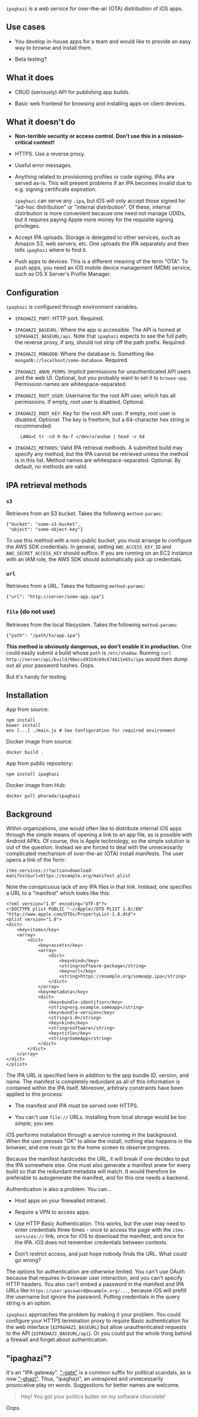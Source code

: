 `ipaghazi` is a web service for over-the-air (OTA) distribution of iOS apps.

## Use cases

- You develop in-house apps for a team and would like to provide an easy way to
  browse and install them.

- Beta testing?

## What it does

- CRUD (seriously) API for publishing app builds.

- Basic web frontend for browsing and installing apps on client devices.

## What it doesn't do

- **Non-terrible security or access control. Don't use this in a mission-critical
  context!**

- HTTPS. Use a reverse proxy.

- Useful error messages.

- Anything related to provisioning profiles or code signing. IPAs are served
  as-is. This will present problems if an IPA becomes invalid due to e.g.
  signing certificate expiration.

  `ipaghazi` can serve any `.ipa`, but iOS will only accept those signed for
  "ad-hoc distribution" or "internal distribution". Of these, internal
  distribution is more convenient because one need not manage UDIDs, but it
  requires paying Apple more money for the requisite signing privileges.

- Accept IPA uploads. Storage is delegated to other services, such as Amazon S3,
  web servers, etc. One uploads the IPA separately and then tells `ipaghazi`
  where to find it.

- Push apps to devices. This is a different meaning of the term "OTA". To push
  apps, you need an iOS mobile device management (MDM) service, such as OS X
  Server's Profile Manager.

## Configuration

`ipaghazi` is configured through environment variables.

- `IPAGHAZI_PORT`: HTTP port. Required.

- `IPAGHAZI_BASEURL`: Where the app is accessible. The API is homed at
  `$IPAGHAZI_BASEURL/api`. Note that `ipaghazi` expects to see the full path;
  the reverse proxy, if any, should not strip off the path prefix. Required.

- `IPAGHAZI_MONGODB`: Where the database is. Something like
  `mongodb://localhost/some-database`. Required.

- `IPAGHAZI_ANON_PERMS`: Implicit permissions for unauthenticated API users and
  the web UI. Optional, but you probably want to set it to `browse-app`.
  Permission names are whitespace-separated.

- `IPAGHAZI_ROOT_USER`: Username for the root API user, which has all
  permissions. If empty, root user is disabled. Optional.

- `IPAGHAZI_ROOT_KEY`: Key for the root API user. If empty, root user is
  disabled. Optional. The key is freeform, but a 64-character hex string is
  recommended:

        LANG=C tr -cd 0-9a-f </dev/urandom | head -c 64

- `IPAGHAZI_METHODS`: Valid IPA retrieval methods. A submitted build may specify
  any method, but the IPA cannot be retrieved unless the method is in this list.
  Method names are whitespace-separated. Optional. By default, no methods are
  valid.

## IPA retrieval methods

### `s3`

Retrieves from an S3 bucket. Takes the following `method-params`:

    {"bucket": "some-s3-bucket",
     "object": "some-object-key"}

To use this method with a non-public bucket, you must arrange to configure the
AWS SDK credentials. In general, setting `AWS_ACCESS_KEY_ID` and
`AWS_SECRET_ACCESS_KEY` should suffice. If you are running on an EC2 instance
with an IAM role, the AWS SDK should automatically pick up credentials.

### `url`

Retrieves from a URL. Takes the following `method-params`:

    {"url": "http://server/some-app.ipa"}

### `file` (do not use)

Retrieves from the local filesystem. Takes the following `method-params`:

    {"path": "/path/to/app.ipa"}

**This method is obviously dangerous, so don't enable it in production.** One
could easily submit a build whose `path` is `/etc/shadow`. Running `curl
http://server/api/build/98eccd9324cb9c674811e65c/ipa` would then dump out all
your password hashes. Oops.

But it's handy for testing.

## Installation

App from source:

    npm install
    bower install
    env [...] ./main.js # See Configuration for required environment

Docker image from source:

    docker build .

App from public repository:

    npm install ipaghazi

Docker image from Hub:

    docker pull pharada/ipaghazi

## Background

Within organizations, one would often like to distribute internal iOS apps
through the simple means of opening a link to an app file, as is possible with
Android APKs. Of course, this is Apple technology, so the simple solution is out
of the question. Instead we are forced to deal with the unnecessarily
complicated mechanism of over-the-air (OTA) install manifests. The user opens a
link of the form:

    itms-services://?action=download-manifest&url=https://example.org/manifest.plist

Note the conspicuous lack of any IPA files in that link. Instead, one specifies
a URL to a "manifest" which looks like this:

    <?xml version="1.0" encoding="UTF-8"?>
    <!DOCTYPE plist PUBLIC "-//Apple//DTD PLIST 1.0//EN" "http://www.apple.com/DTDs/PropertyList-1.0.dtd">
    <plist version="1.0">
    <dict>
        <key>items</key>
        <array>
            <dict>
                <key>assets</key>
                <array>
                    <dict>
                        <key>kind</key>
                        <string>software-package</string>
                        <key>url</key>
                        <string>https://example.org/someapp.ipa</string>
                    </dict>
                </array>
                <key>metadata</key>
                <dict>
                    <key>bundle-identifier</key>
                    <string>org.example.someapp</string>
                    <key>bundle-version</key>
                    <string>1.0</string>
                    <key>kind</key>
                    <string>software</string>
                    <key>title</key>
                    <string>SomeApp</string>
                </dict>
            </dict>
        </array>
    </dict>
    </plist>

The IPA URL is specified here in addition to the app bundle ID, version, and
name. The manifest is completely redundant as all of this information is
contained within the IPA itself. Moreover, arbitrary constraints have been
applied to this process:

- The manifest and IPA must be served over HTTPS.

- You can't use `file://` URLs. Installing from local storage would be too
  *simple*, you see.

iOS performs installation through a service running in the background. When the
user presses "OK" to allow the install, nothing else happens in the browser, and
one must go to the home screen to observe progress.

Because the manifest hardcodes the URL, it will break if one decides to put the
IPA somewhere else. One must also generate a manifest anew for every build so
that the redundant metadata will match. It would therefore be preferable to
autogenerate the manifest, and for this one needs a backend.

Authentication is also a problem. You can...

- Host apps on your firewalled intranet.

- Require a VPN to access apps.

- Use HTTP Basic Authentication. This works, but the user may need to enter
  credentials three times - once to access the page with the `itms-services://`
  link, once for iOS to download the manifest, and once for the IPA. iOS does
  not remember credentials between contexts.

- Don't restrict access, and just hope nobody finds the URL. What could go
  wrong?

The options for authentication are otherwise limited. You can't use OAuth
because that requires in-browser user interaction, and you can't specify HTTP
headers. You also can't embed a password in the manifest and IPA URLs like
`https://user:password@example.org/...`, because iOS will prefill the username
but ignore the password. Putting credentials in the query string is an option.

`ipaghazi` approaches the problem by making it your problem. You could configure
your HTTPS termination proxy to require Basic authentication for the web
interface (`$IPAGHAZI_BASEURL`) but allow unauthenticated requests to the API
(`$IPAGHAZI_BASEURL/api`). Or you could put the whole thing behind a firewall
and forget about authentication.

## "ipaghazi"?

It's an "IPA gateway".
["-gate"](https://en.wikipedia.org/wiki/Watergate_scandal) is a common suffix
for political scandals, as is now
["-ghazi"](https://en.wikipedia.org/wiki/2012_Benghazi_attack). Thus,
"ipaghazi", an uninspired and unnecessarily provocative play on words.
Suggestions for better names are welcome.

> Hey! You got your politics butter on my software chocolate!

Oops.
